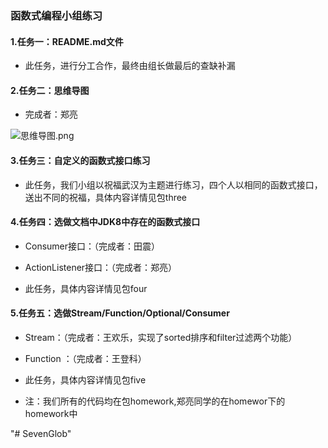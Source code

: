 ### 函数式编程小组练习

#### 1.任务一：README.md文件

 * 此任务，进行分工合作，最终由组长做最后的查缺补漏
          
#### 2.任务二：思维导图
* 完成者：郑亮

![思维导图.png](https://upload-images.jianshu.io/upload_images/14271572-6d8ec32f5fe57b98.png?imageMogr2/auto-orient/strip%7CimageView2/2/w/1240)

#### 3.任务三：自定义的函数式接口练习

 * 此任务，我们小组以祝福武汉为主题进行练习，四个人以相同的函数式接口，送出不同的祝福，具体内容详情见包three

#### 4.任务四：选做文档中JDK8中存在的函数式接口
 * Consumer接口：（完成者：田震）
 * ActionListener接口：（完成者：郑亮）
 
* 此任务，具体内容详情见包four

#### 5.任务五：选做Stream/Function/Optional/Consumer
* Stream：（完成者：王欢乐，实现了sorted排序和filter过滤两个功能）
* Function ：（完成者：王登科）

* 此任务，具体内容详情见包five
* 注：我们所有的代码均在包homework,郑亮同学的在homewor下的homework中

"# SevenGlob" 
